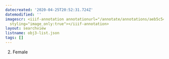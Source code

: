 ```yaml
---
datecreated: '2020-04-25T20:52:31.724Z'
datemodified: ''
imagescr: <iiif-annotation annotationurl="/annotate/annotations/aeb5c54a-8736-11ea-a7f1-5254008afee6.json"
  styling="image_only:true"></iiif-annotation>
layout: searchview
listname: obj3-list.json
tags: []
---
```

2. Female
